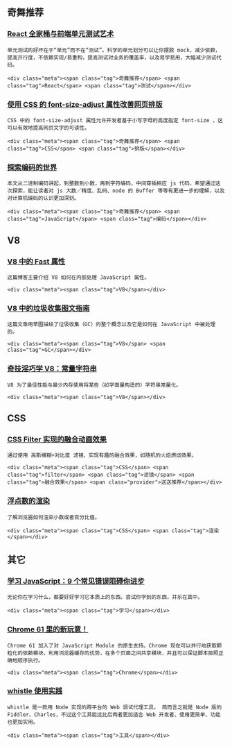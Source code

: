 <section id="content">

  ## 奇舞推荐

  ### [React 全家桶与前端单元测试艺术](http://insights.thoughtworks.cn/react-and-unit-testing)

    单元测试的好坏在于“单元”而不在“测试”。科学的单元划分可以让你摆脱 mock，减少依赖，提高并行度，不依赖实现/易重构，提高测试对业务的覆盖率，以及易学易用，大幅减少测试代码。

    <div class="meta"><span class="tag">奇舞推荐</span> <span class="tag">React</span> <span class="tag">测试</span></div>

  ### [使用 CSS 的 font-size-adjust 属性改善网页排版](https://github.com/xitu/gold-miner/blob/master/TODO/improve-web-typography-css-font-size-adjust.md)

    CSS 中的 font-size-adjust 属性允许开发者基于小写字母的高度指定 font-size ，这可以有效地提高网页文字的可读性。

    <div class="meta"><span class="tag">奇舞推荐</span> <span class="tag">CSS</span> <span class="tag">排版</span></div>

  ### [探索编码的世界](http://www.imhjm.com/article/599fb61e7dd03248a2e8d582)

    本文从二进制编码讲起，到整数到小数，再到字符编码，中间穿插相应 js 代码，希望通过这次探索，能让读者对 js 大数／精度、乱码、node 的 Buffer 等等有更进一步的理解，以及对计算机编码的认识更加深刻。

    <div class="meta"><span class="tag">奇舞推荐</span> <span class="tag">JavaScript</span> <span class="tag">编码</span></div>

  ## V8

  ### [V8 中的 Fast 属性](https://zhuanlan.zhihu.com/p/29321540)

    这篇博客主要介绍 V8 如何在内部处理 JavaScript 属性。

    <div class="meta"><span class="tag">V8</span></div>

  ### [V8 中的垃圾收集图文指南](https://zhuanlan.zhihu.com/p/29276031)

    这篇文章用草图描绘了垃圾收集（GC）的整个概念以及它是如何在 JavaScript 中被处理的。

    <div class="meta"><span class="tag">V8</span> <span class="tag">GC</span></div>

  ### [奇技淫巧学 V8：常量字符串](https://zhuanlan.zhihu.com/p/29129010)

    V8 为了最佳性能与最少内存使用将某些（如字面量构造的）字符串常量化。

    <div class="meta"><span class="tag">V8</span></div>

  ## CSS

  ### [CSS Filter 实现的融合动画效果](http://www.cnblogs.com/coco1s/p/7519460.html)

    通过使用 高斯模糊+对比度 滤镜，实现有趣的融合效果，如随机的火焰燃烧效果。

    <div class="meta"><span class="tag">CSS</span> <span class="tag">filter</span> <span class="tag">滤镜</span> <span class="tag">融合效果</span> <span class="provider">送送推荐</span></div>

  ### [浮点数的渲染](https://zhuanlan.zhihu.com/p/28911508)

    了解浏览器如何渲染小数或者百分比值。

    <div class="meta"><span class="tag">CSS</span> <span class="tag">渲染</span></div>

  ## 其它

  ### [学习 JavaScript：9 个常见错误阻碍你进步](https://juejin.im/post/59bb4a7c6fb9a00a53274cd7)

    无论你在学习什么，都要好好学习它本质上的东西。尝试你学到的东西，并乐在其中。

    <div class="meta"><span class="tag">学习</span></div>

  ### [Chrome 61 里的新玩意！](https://qianduan.group/posts/59b53574dc7d5751e63981d4)

    Chrome 61 加入了对 JavaScript Module 的原生支持。Chrome 现在可以并行地获取颗粒化的依赖模块，利用浏览器缓存的优势，在多个页面之间共享模块，并且可以保证脚本按照正确地顺序执行。

    <div class="meta"><span class="tag">Chrome</span></div>

  ### [whistle 使用实践](https://aotu.io/notes/2017/08/29/an-introduction-to-whistle)

    whistle 是一款用 Node 实现的跨平台的 Web 调试代理工具。 简而言之就是 Node 版的 Fiddler、Charles，不过这个工具能远比后两者更加适合 Web 开发者、使用更简单、功能也更加实用。

    <div class="meta"><span class="tag">工具</span></div>

